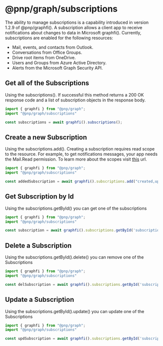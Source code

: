 # @pnp/graph/subscriptions

The ability to manage subscriptions is a capability introduced in version 1.2.9 of @pnp/graphfi(). A subscription allows a client app to receive notifications about changes to data in Microsoft graphfi(). Currently, subscriptions are enabled for the following resources:

* Mail, events, and contacts from Outlook.
* Conversations from Office Groups.
* Drive root items from OneDrive.
* Users and Groups from Azure Active Directory.
* Alerts from the Microsoft Graph Security API.

## Get all of the Subscriptions

Using the subscriptions(). If successful this method returns a 200 OK response code and a list of subscription objects in the response body.

```TypeScript
import { graphfi } from "@pnp/graph";
import "@pnp/graph/subscriptions"

const subscriptions = await graphfi().subscriptions();

```

## Create a new Subscription

Using the subscriptions.add(). Creating a subscription requires read scope to the resource. For example, to get notifications messages, your app needs the Mail.Read permission. To learn more about the scopes visit [this](https://docs.microsoft.com/en-us/graph/api/subscription-post-subscriptions?view=graph-rest-1.0) url.

```TypeScript
import { graphfi } from "@pnp/graph";
import "@pnp/graph/subscriptions"

const addedSubscription = await graphfi().subscriptions.add("created,updated", "https://webhook.azurewebsites.net/api/send/myNotifyClient", "me/mailFolders('Inbox')/messages", "2019-11-20T18:23:45.9356913Z");

```

## Get Subscription by Id

Using the subscriptions.getById() you can get one of the subscriptions

```TypeScript
import { graphfi } from "@pnp/graph";
import "@pnp/graph/subscriptions"

const subscription = await graphfi().subscriptions.getById('subscriptionId')();

```

## Delete a Subscription

Using the subscriptions.getById().delete() you can remove one of the Subscriptions

```TypeScript
import { graphfi } from "@pnp/graph";
import "@pnp/graph/subscriptions"

const delSubscription = await graphfi().subscriptions.getById('subscriptionId').delete();

```

## Update a Subscription

Using the subscriptions.getById().update() you can update one of the Subscriptions

```TypeScript
import { graphfi } from "@pnp/graph";
import "@pnp/graph/subscriptions"

const updSubscription = await graphfi().subscriptions.getById('subscriptionId').update({changeType: "created,updated,deleted" });

```
